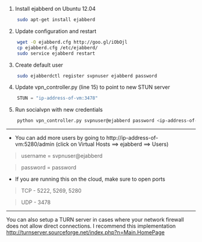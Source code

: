 1. Install ejabberd on Ubuntu 12.04
```bash
    sudo apt-get install ejabberd
```
2. Update configuration and restart
```bash
    wget -O ejabberd.cfg http://goo.gl/iObOjl
    cp ejabberd.cfg /etc/ejabberd/
    sudo service ejabberd restart
```
3. Create default user
```bash
    sudo ejabberdctl register svpnuser ejabberd password
```
4. Update vpn_controller.py (line 15) to point to new STUN server
```python
    STUN = "ip-address-of-vm:3478"
```
5. Run socialvpn with new credentials
```bash
    python vpn_controller.py svpnuser@ejabberd password <ip-address-of-vm>
```

---

* You can add more users by going to http://ip-address-of-vm:5280/admin (click on Virtual Hosts ==> ejabberd ==> Users)

> username = svpnuser@ejabberd

> password = password

* If you are running this on the cloud, make sure to open ports

> TCP - 5222, 5269, 5280

> UDP - 3478

---

You can also setup a TURN server in cases where your network firewall does not allow direct connections. I recommend this implementation http://turnserver.sourceforge.net/index.php?n=Main.HomePage